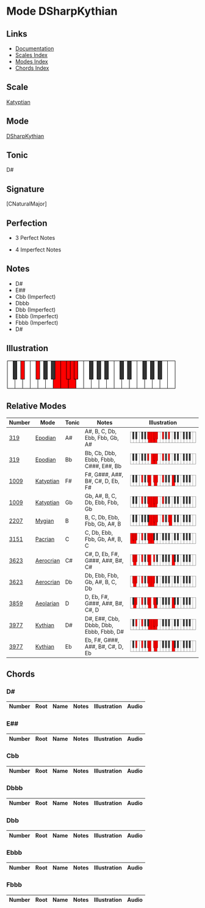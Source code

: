 # Mode DSharpKythian

## Links

- [Documentation](index.md)
- [Scales Index](Scales.md)
- [Modes Index](Modes.md)
- [Chords Index](Chords.md)

## Scale

[Katyptian](ScaleKatyptian.md)

## Mode

[DSharpKythian](ModeDSharpKythian.md)

## Tonic

D#

## Signature

[CNaturalMajor]

## Perfection

 - 3 Perfect Notes

 - 4 Imperfect Notes

## Notes

- D#
- E##
- Cbb (Imperfect)
- Dbbb
- Dbb (Imperfect)
- Ebbb (Imperfect)
- Fbbb (Imperfect)
- D#

## Illustration

![DSharpKythian](ModeDSharpKythian.png)

## Relative Modes

| Number | Mode | Tonic | Notes | Illustration |
|--------|------|-------|-------|--------------|
| [319](https://ianring.com/musictheory/scales/319) | [Epodian](ModeEpodian.md) | A# | A#, B, C, Db, Ebb, Fbb, Gb, A# | ![ASharpEpodian](ModeASharpEpodian.png) |
| [319](https://ianring.com/musictheory/scales/319) | [Epodian](ModeEpodian.md) | Bb | Bb, Cb, Dbb, Ebbb, Fbbb, C###, E##, Bb | ![BFlatEpodian](ModeBFlatEpodian.png) |
| [1009](https://ianring.com/musictheory/scales/1009) | [Katyptian](ModeKatyptian.md) | F# | F#, G###, A##, B#, C#, D, Eb, F# | ![FSharpKatyptian](ModeFSharpKatyptian.png) |
| [1009](https://ianring.com/musictheory/scales/1009) | [Katyptian](ModeKatyptian.md) | Gb | Gb, A#, B, C, Db, Ebb, Fbb, Gb | ![GFlatKatyptian](ModeGFlatKatyptian.png) |
| [2207](https://ianring.com/musictheory/scales/2207) | [Mygian](ModeMygian.md) | B | B, C, Db, Ebb, Fbb, Gb, A#, B | ![BNaturalMygian](ModeBNaturalMygian.png) |
| [3151](https://ianring.com/musictheory/scales/3151) | [Pacrian](ModePacrian.md) | C | C, Db, Ebb, Fbb, Gb, A#, B, C | ![CNaturalPacrian](ModeCNaturalPacrian.png) |
| [3623](https://ianring.com/musictheory/scales/3623) | [Aerocrian](ModeAerocrian.md) | C# | C#, D, Eb, F#, G###, A##, B#, C# | ![CSharpAerocrian](ModeCSharpAerocrian.png) |
| [3623](https://ianring.com/musictheory/scales/3623) | [Aerocrian](ModeAerocrian.md) | Db | Db, Ebb, Fbb, Gb, A#, B, C, Db | ![DFlatAerocrian](ModeDFlatAerocrian.png) |
| [3859](https://ianring.com/musictheory/scales/3859) | [Aeolarian](ModeAeolarian.md) | D | D, Eb, F#, G###, A##, B#, C#, D | ![DNaturalAeolarian](ModeDNaturalAeolarian.png) |
| [3977](https://ianring.com/musictheory/scales/3977) | [Kythian](ModeKythian.md) | D# | D#, E##, Cbb, Dbbb, Dbb, Ebbb, Fbbb, D# | ![DSharpKythian](ModeDSharpKythian.png) |
| [3977](https://ianring.com/musictheory/scales/3977) | [Kythian](ModeKythian.md) | Eb | Eb, F#, G###, A##, B#, C#, D, Eb | ![EFlatKythian](ModeEFlatKythian.png) |

## Chords

### D#

| Number | Root | Name | Notes | Illustration | Audio |
|--------|------|------|-------|--------------|-------|

### E##

| Number | Root | Name | Notes | Illustration | Audio |
|--------|------|------|-------|--------------|-------|

### Cbb

| Number | Root | Name | Notes | Illustration | Audio |
|--------|------|------|-------|--------------|-------|

### Dbbb

| Number | Root | Name | Notes | Illustration | Audio |
|--------|------|------|-------|--------------|-------|

### Dbb

| Number | Root | Name | Notes | Illustration | Audio |
|--------|------|------|-------|--------------|-------|

### Ebbb

| Number | Root | Name | Notes | Illustration | Audio |
|--------|------|------|-------|--------------|-------|

### Fbbb

| Number | Root | Name | Notes | Illustration | Audio |
|--------|------|------|-------|--------------|-------|

